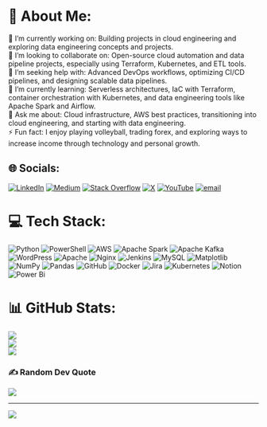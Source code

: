 # 💫 About Me:
🚧 I’m currently working on: Building projects in cloud engineering and exploring data engineering concepts and projects.<br>
🤝 I’m looking to collaborate on: Open-source cloud automation and data pipeline projects, especially using Terraform, Kubernetes, and ETL tools.<br>
🙌 I’m seeking help with: Advanced DevOps workflows, optimizing CI/CD pipelines, and designing scalable data pipelines.<br>
🌱 I’m currently learning: Serverless architectures, IaC with Terraform, container orchestration with Kubernetes, and data engineering tools like Apache Spark and Airflow.<br>💬 Ask me about: Cloud infrastructure, AWS best practices, transitioning into cloud engineering, and starting with data engineering.<br>
⚡ Fun fact: I enjoy playing volleyball, trading forex, and exploring ways to increase income through technology and personal growth.

## 🌐 Socials:
[![LinkedIn](https://img.shields.io/badge/LinkedIn-%230077B5.svg?logo=linkedin&logoColor=white)](https://linkedin.com/in/abdulwasiu-adegboye) [![Medium](https://img.shields.io/badge/Medium-12100E?logo=medium&logoColor=white)](https://medium.com/@abdulwasiu037) [![Stack Overflow](https://img.shields.io/badge/-Stackoverflow-FE7A16?logo=stack-overflow&logoColor=white)](https://stackoverflow.com/users/13919341) [![X](https://img.shields.io/badge/X-black.svg?logo=X&logoColor=white)](https://x.com/wasiu774) [![YouTube](https://img.shields.io/badge/YouTube-%23FF0000.svg?logo=YouTube&logoColor=white)](https://youtube.com/@datacloudchill?si=eHHzQENNDLY5JFvF) [![email](https://img.shields.io/badge/Email-D14836?logo=gmail&logoColor=white)](mailto:abdulwasiu037@gmail.com) 

# 💻 Tech Stack:
![Python](https://img.shields.io/badge/python-3670A0?style=for-the-badge&logo=python&logoColor=ffdd54) ![PowerShell](https://img.shields.io/badge/PowerShell-%235391FE.svg?style=for-the-badge&logo=powershell&logoColor=white) ![AWS](https://img.shields.io/badge/AWS-%23FF9900.svg?style=for-the-badge&logo=amazon-aws&logoColor=white) ![Apache Spark](https://img.shields.io/badge/Apache%20Spark-FDEE21?style=for-the-badge&logo=apachespark&logoColor=black) ![Apache Kafka](https://img.shields.io/badge/Apache%20Kafka-000?style=for-the-badge&logo=apachekafka) ![WordPress](https://img.shields.io/badge/WordPress-%23117AC9.svg?style=for-the-badge&logo=WordPress&logoColor=white) ![Apache](https://img.shields.io/badge/apache-%23D42029.svg?style=for-the-badge&logo=apache&logoColor=white) ![Nginx](https://img.shields.io/badge/nginx-%23009639.svg?style=for-the-badge&logo=nginx&logoColor=white) ![Jenkins](https://img.shields.io/badge/jenkins-%232C5263.svg?style=for-the-badge&logo=jenkins&logoColor=white) ![MySQL](https://img.shields.io/badge/mysql-4479A1.svg?style=for-the-badge&logo=mysql&logoColor=white) ![Matplotlib](https://img.shields.io/badge/Matplotlib-%23ffffff.svg?style=for-the-badge&logo=Matplotlib&logoColor=black) ![NumPy](https://img.shields.io/badge/numpy-%23013243.svg?style=for-the-badge&logo=numpy&logoColor=white) ![Pandas](https://img.shields.io/badge/pandas-%23150458.svg?style=for-the-badge&logo=pandas&logoColor=white) ![GitHub](https://img.shields.io/badge/github-%23121011.svg?style=for-the-badge&logo=github&logoColor=white) ![Docker](https://img.shields.io/badge/docker-%230db7ed.svg?style=for-the-badge&logo=docker&logoColor=white) ![Jira](https://img.shields.io/badge/jira-%230A0FFF.svg?style=for-the-badge&logo=jira&logoColor=white) ![Kubernetes](https://img.shields.io/badge/kubernetes-%23326ce5.svg?style=for-the-badge&logo=kubernetes&logoColor=white) ![Notion](https://img.shields.io/badge/Notion-%23000000.svg?style=for-the-badge&logo=notion&logoColor=white) ![Power Bi](https://img.shields.io/badge/power_bi-F2C811?style=for-the-badge&logo=powerbi&logoColor=black)
# 📊 GitHub Stats:
![](https://github-readme-stats.vercel.app/api?username=Wasiu-lab&theme=tokyonight&hide_border=false&include_all_commits=true&count_private=false)<br/>
![](https://github-readme-streak-stats.herokuapp.com/?user=Wasiu-lab&theme=tokyonight&hide_border=false)<br/>
![](https://github-readme-stats.vercel.app/api/top-langs/?username=Wasiu-lab&theme=tokyonight&hide_border=false&include_all_commits=true&count_private=false&layout=compact)

### ✍️ Random Dev Quote
![](https://quotes-github-readme.vercel.app/api?type=horizontal&theme=gruvbox)

---
[![](https://visitcount.itsvg.in/api?id=Wasiu-lab&icon=0&color=0)](https://visitcount.itsvg.in)

<!-- Proudly created with GPRM ( https://gprm.itsvg.in ) -->
